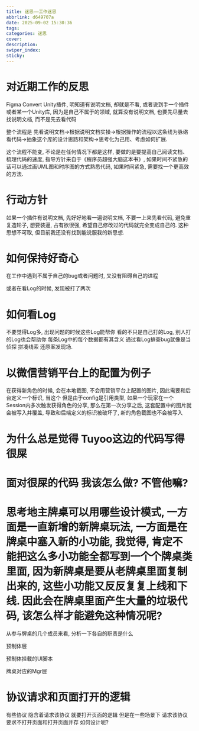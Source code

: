 ```yaml
---
title: 迷思——工作迷思
abbrlink: d649707a
date: 2025-09-02 15:30:36
tags:
categories: 迷思
cover:
description:
swiper_index:
sticky:
---
```


# 对近期工作的反思

Figma Convert Unity插件, 明知道有说明文档, 却就是不看, 或者说到手一个插件或者某一个Unity库, 因为是自己不属于的领域, 就算没有说明文档, 也要先尽量去找说明文档, 而不是先去看代码

整个流程是
先看说明文档->根据说明文档实操->根据操作的流程以这条线为脉络看代码->抽象这个库的设计思路和架构->思考化为己用、考虑如何扩展.

这个流程不能变, 不论是在任何情况下都是这样, 要做的是要提高自己阅读文档、梳理代码的速度, 指导方针来自于《程序员超强大脑这本书》, 如果时间不紧急的话可以通过画UML图和时序图的方式熟悉代码, 如果时间紧急, 需要找一个更高效的方法.




# 行动方针


如果一个插件有说明文档, 先好好地看一遍说明文档, 不要一上来先看代码, 避免重复造轮子, 想要装逼, 占有欲很强, 希望自己修改过的代码就完全变成自己的. 这种思想不可取, 但目前我还没有找到能说服我的新思想.

# 如何保持好奇心

在工作中遇到不属于自己的bug或者问题时, 又没有阻碍自己的进程

或者在看Log的时候, 发现被打了两次

# 如何看Log

不要觉得Log多, 出现问题的时候这些Log能帮你
看的不只是自己打的Log, 别人打的Log也会帮助你
每条Log中的每个数据都有其含义
通过看Log排查bug就像是当侦探 拼凑线索 还原案发现场.

# 以微信营销平台上的配置为例子

在获得新角色的时候, 会在本地截图, 不会用营销平台上配置的图片, 因此需要和后台定义一个标识, 当这个
但是由于config是引用类型, 如果一个玩家在一个Session内多次触发获得角色的分享, 那么在第一次分享之后, 这套配置中的图片就会被写入并覆盖, 导致和后端定义的标识被破坏了, 新的角色截图也不会被写入

# 为什么总是觉得 Tuyoo这边的代码写得很屎

# 面对很屎的代码 我该怎么做? 不管他嘛?

# 思考地主牌桌可以用哪些设计模式, 一方面是一直新增的新牌桌玩法, 一方面是在牌桌中塞入新的小功能, 我觉得, 肯定不能把这么多小功能全都写到一个个牌桌类里面, 因为新牌桌是要从老牌桌里面复制出来的, 这些小功能又反反复复上线和下线. 因此会在牌桌里面产生大量的垃圾代码, 该怎么样才能避免这种情况呢?

从参与牌桌的几个成员来看, 分析一下各自的职责是什么

预制体层

预制体挂载的UI脚本

牌桌对应的Mgr层 

# 协议请求和页面打开的逻辑

有些协议 隐含着请求该协议 就要打开页面的逻辑 但是在一些场景下 请求该协议要求不打开页面和打开页面并存 如何设计呢?